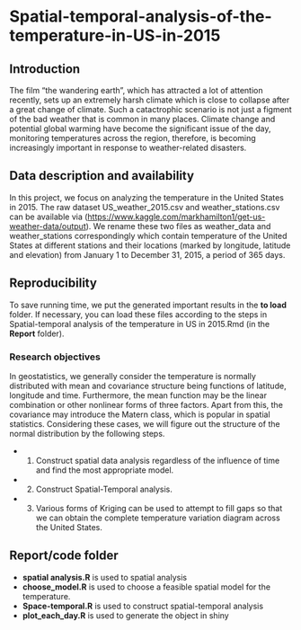 # Spatial-temporal-analysis-of-the-temperature-in-US-in-2015

## Introduction

The film “the wandering earth”, which has attracted a lot of attention recently, sets up an extremely harsh climate which is close to 
collapse after a great change of climate. Such a catactrophic scenario is not just a figment of the bad weather that is common 
in many places. Climate change and potential global warming have become the significant issue of the day, monitoring temperatures 
across the region, therefore, is becoming increasingly important in response to weather-related disasters.

## Data description and availability

In this project, we focus on analyzing the temperature in the United States in 2015. The raw dataset US_weather_2015.csv 
and weather_stations.csv can be available via (https://www.kaggle.com/markhamilton1/get-us-weather-data/output). We rename 
these two files as weather_data and weather_stations correspondingly which contain temperature of the United States at 
different stations and their locations (marked by longitude, latitude and elevation) from January 1 to December 31, 2015, 
a period of 365 days.

## Reproducibility

To save running time, we put the generated important results in the **to load** folder. If necessary, you can load these files 
according to the steps in Spatial-temporal analysis of the temperature in US in 2015.Rmd (in the **Report** folder). 

### Research objectives

In geostatistics, we generally consider the temperature is normally distributed with mean and covariance structure being functions 
of latitude, longitude and time. Furthermore, the mean function may be the linear combination or other nonlinear forms of 
three factors. Apart from this, the covariance may introduce the Matern class, which is popular in spatial statistics. 
Considering these cases, we will figure out the structure of the normal distribution by the following steps.

- 1. Construct spatial data analysis regardless of the influence of time and find the most appropriate model.
- 2. Construct Spatial-Temporal analysis.
- 3. Various forms of Kriging can be used to attempt to fill gaps so that we can obtain the complete temperature variation 
diagram across the United States. 

## Report/code folder
 
- **spatial analysis.R** is used to spatial analysis
- **choose_model.R** is used to choose a feasible spatial model for the temperature.
- **Space-temporal.R** is used to construct spatial-temporal analysis
- **plot_each_day.R** is used to generate the object in shiny
